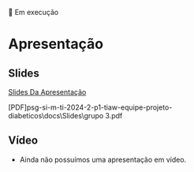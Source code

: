 📝 Em execução
# Apresentação

## Slides

[Slides Da Apresentação](https://www.canva.com/design/DAGRhj23zcc/aQrwzIZ5fYa6ER62LbQu6w/edit?utm_content=DAGRhj23zcc&utm_campaign=designshare&utm_medium=link2&utm_source=sharebutton)

[PDF]psg-si-m-ti-2024-2-p1-tiaw-equipe-projeto-diabeticos\docs\Slides\grupo 3.pdf

## Vídeo

- Ainda não possuímos uma apresentação em vídeo.
